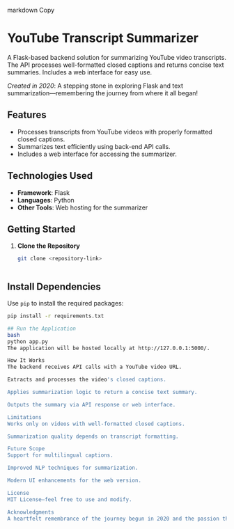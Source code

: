 markdown
Copy
# YouTube Transcript Summarizer  

A Flask-based backend solution for summarizing YouTube video transcripts. The API processes well-formatted closed captions and returns concise text summaries. Includes a web interface for easy use.  

*Created in 2020*: A stepping stone in exploring Flask and text summarization—remembering the journey from where it all began!  

## Features  
- Processes transcripts from YouTube videos with properly formatted closed captions.  
- Summarizes text efficiently using back-end API calls.  
- Includes a web interface for accessing the summarizer.  

## Technologies Used  
- **Framework**: Flask  
- **Languages**: Python  
- **Other Tools**: Web hosting for the summarizer  

## Getting Started  
1. **Clone the Repository**  
   ```bash
   git clone <repository-link>



## Install Dependencies
Use `pip` to install the required packages:
```bash
pip install -r requirements.txt

## Run the Application
bash
python app.py
The application will be hosted locally at http://127.0.0.1:5000/.

How It Works
The backend receives API calls with a YouTube video URL.

Extracts and processes the video's closed captions.

Applies summarization logic to return a concise text summary.

Outputs the summary via API response or web interface.

Limitations
Works only on videos with well-formatted closed captions.

Summarization quality depends on transcript formatting.

Future Scope
Support for multilingual captions.

Improved NLP techniques for summarization.

Modern UI enhancements for the web version.

License
MIT License—feel free to use and modify.

Acknowledgments
A heartfelt remembrance of the journey begun in 2020 and the passion that fueled this creation.



